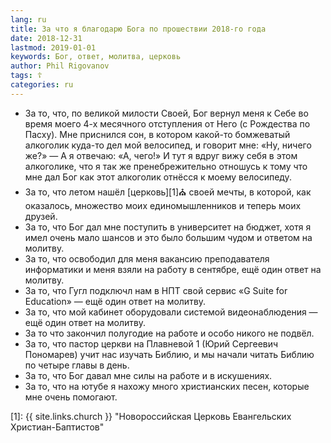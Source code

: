```yaml
---
lang: ru
title: За что я благодарю Бога по прошествии 2018-го года
date: 2018-12-31
lastmod: 2019-01-01
keywords: Бог, ответ, молитва, церковь
author: Phil Rigovanov
tags: ☦
categories: ru
---
```


- За то, что, по великой милости Своей, Бог вернул меня к Себе во время моего 4-х месячного отступления от Него (с Рождества по Пасху). Мне приснился сон, в котором какой-то бомжеватый алкоголик куда-то дел мой велосипед, и говорит мне: «Ну, ничего же?» — А я отвечаю: «А, чего!» И тут я вдруг вижу себя в этом алкоголике, что я так же пренебрежительно отношусь к тому что мне дал Бог как этот алкоголик отнёсся к моему велосипеду.
- За то, что летом нашёл [церковь][1]⛪ своей мечты, в которой, как оказалось, множество моих единомышленников и теперь моих друзей.
- За то, что Бог дал мне поступить в университет на бюджет, хотя я имел очень мало шансов и это было большим чудом и ответом на молитву.
- За то, что освободил для меня вакансию преподавателя информатики и меня взяли на работу в сентябре, ещё один ответ на молитву.
- За то, что Гугл подключл нам в НПТ свой сервис «G Suite for Education» —  ещё один ответ на молитву.
- За то, что мой кабинет оборудовали системой видеонаблюдения —  ещё один ответ на молитву.
- За то что закончил полугодие на работе и особо никого не подвёл.
- За то, что пастор церкви на Плавневой 1 (Юрий Сергеевич Пономарев) учит нас изучать Библию, и мы начали читать Библию по четыре главы в день.
- За то, что Бог давал мне силы на работе и в искушениях.
- За то, что на ютубе я нахожу много христианских песен, которые мне очень помогают.


[1]: {{ site.links.church }} "Новороссийская Церковь Евангельских Христиан-Баптистов"
